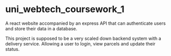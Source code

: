 # uni_webtech_coursework_1

A react website accompanied by an express API that can authenticate users and store their data in a database.

This project is supposed to be a very scaled down backend system with a delivery service. Allowing a user to login, view parcels and update their status.